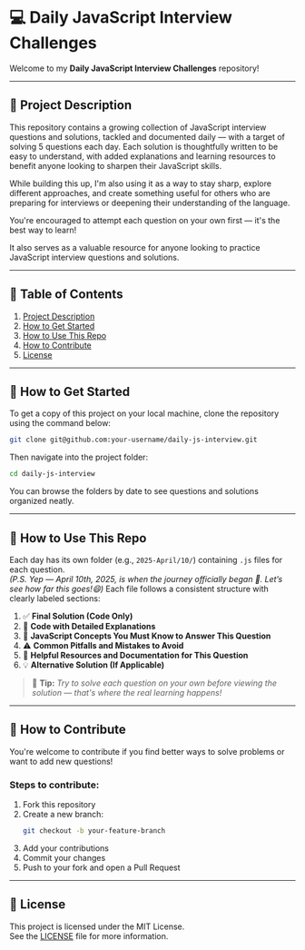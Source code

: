 # 💻 Daily JavaScript Interview Challenges

Welcome to my **Daily JavaScript Interview Challenges** repository!

---

## 📖 Project Description

This repository contains a growing collection of JavaScript interview questions and solutions, tackled and documented daily — with a target of solving 5 questions each day. Each solution is thoughtfully written to be easy to understand, with added explanations and learning resources to benefit anyone looking to sharpen their JavaScript skills.

While building this up, I'm also using it as a way to stay sharp, explore different approaches, and create something useful for others who are preparing for interviews or deepening their understanding of the language.

You're encouraged to attempt each question on your own first — it's the best way to learn!

It also serves as a valuable resource for anyone looking to practice JavaScript interview questions and solutions.

---

## 📌 Table of Contents

1. [Project Description](#-project-description)
2. [How to Get Started](#-how-to-get-started)
3. [How to Use This Repo](#-how-to-use-this-repo)
4. [How to Contribute](#-how-to-contribute)
5. [License](#-license)

---

## 🚀 How to Get Started

To get a copy of this project on your local machine, clone the repository using the command below:

```bash
git clone git@github.com:your-username/daily-js-interview.git
```

Then navigate into the project folder:

```bash
cd daily-js-interview
```

You can browse the folders by date to see questions and solutions organized neatly.

---

## 📂 How to Use This Repo

Each day has its own folder (e.g., `2025-April/10/`) containing `.js` files for each question.  
_(P.S. Yep — April 10th, 2025, is when the journey officially began 🚀. Let’s see how far this goes!😄)_
Each file follows a consistent structure with clearly labeled sections:

1. ✅ **Final Solution (Code Only)**
2. 🧩 **Code with Detailed Explanations**
3. 📘 **JavaScript Concepts You Must Know to Answer This Question**
4. ⚠️ **Common Pitfalls and Mistakes to Avoid**
5. 🔗 **Helpful Resources and Documentation for This Question**
6. 💡 **Alternative Solution (If Applicable)**

> 🧠 **Tip:** _Try to solve each question on your own before viewing the solution — that's where the real learning happens!_

---

## 🤝 How to Contribute

You're welcome to contribute if you find better ways to solve problems or want to add new questions!

### Steps to contribute:
1. Fork this repository
2. Create a new branch:  
   ```bash
   git checkout -b your-feature-branch
   ```
3. Add your contributions
4. Commit your changes
5. Push to your fork and open a Pull Request

---

## 📄 License

This project is licensed under the MIT License.  
See the [LICENSE](./LICENSE) file for more information.
